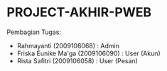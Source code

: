 # PROJECT-AKHIR-PWEB

Pembagian Tugas:
- Rahmayanti (2009106068)           : Admin
- Friska Eunike Ma'ga (2009106090)  : User (Akun)
- Rista Safitri (2009106058)        : User (Pesan)

